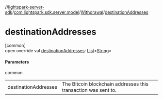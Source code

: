 //[lightspark-server-sdk](../../../index.md)/[com.lightspark.sdk.server.model](../index.md)/[Withdrawal](index.md)/[destinationAddresses](destination-addresses.md)

# destinationAddresses

[common]\
open override val [destinationAddresses](destination-addresses.md): [List](https://kotlinlang.org/api/latest/jvm/stdlib/kotlin.collections/-list/index.html)&lt;[String](https://kotlinlang.org/api/latest/jvm/stdlib/kotlin/-string/index.html)&gt;

#### Parameters

common

| | |
|---|---|
| destinationAddresses | The Bitcoin blockchain addresses this transaction was sent to. |
